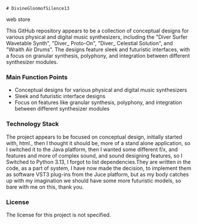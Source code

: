     # DivineGloomofSilence13
web store
 
This GitHub repository appears to be a collection of conceptual designs for various physical and digital music synthesizers, including the "Diver Surfer Wavetable Synth", "Diver_ Proto-On", "Diver_ Celestial Solution", and "Wraith Air Drums". The designs feature sleek and futuristic interfaces, with a focus on granular synthesis, polyphony, and integration between different synthesizer modules.

### Main Function Points
- Conceptual designs for various physical and digital music synthesizers
- Sleek and futuristic interface designs
- Focus on features like granular synthesis, polyphony, and integration between different synthesizer modules

### Technology Stack
The project appears to be focused on conceptual design, initially started with, html., then I thought it should be, more of a stand alone application, so I switched it to the Java platform, then I wanted some different f/x, and features and more of complex  sound, and sound designing features, so I Switched to Python 3.13, I forgot to list dependencies.They are written in the code, as a part of system, I have now made the decision, to implement them as software VST3 plug-ins from the Juce platform,  but as my body catches up with my imagination we should have some more futuristic models, so bare with me on this, thank you.

### License
The license for this project is not specified.

